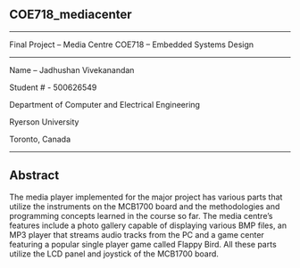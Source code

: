 ## COE718_mediacenter
________________________________________
Final Project – Media Centre
COE718 – Embedded Systems Design
________________________________________
Name – Jadhushan Vivekanandan

Student # - 500626549

Department of Computer and Electrical Engineering

Ryerson University

Toronto, Canada
________________________________________

## Abstract 
The media player implemented for the major project has various parts that utilize the instruments on the MCB1700 board and the methodologies and programming concepts learned in the course so far. The media centre’s features include a photo gallery capable of displaying various BMP files, an MP3 player that streams audio tracks from the PC and a game center featuring a popular single player game called Flappy Bird. All these parts utilize the LCD panel and joystick of the MCB1700 board. 

